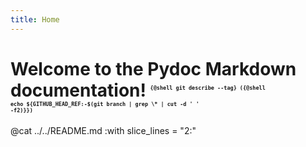 ```yaml
---
title: Home
---
```


# Welcome to the Pydoc Markdown documentation! <sup style="font-size: 10px"><code>{@shell git describe --tag} ({@shell echo ${GITHUB_HEAD_REF:-$(git branch | grep \\* | cut -d ' ' -f2)\}})</code></sup>

@cat ../../README.md :with slice_lines = "2:"
